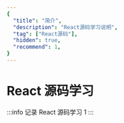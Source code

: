 ```yaml
---
{
  "title": "简介",
  "description": "React源码学习说明",
  "tag": ["React源码"],
  "hidden": true,
  "recommend": 1,
}
---
```


# React 源码学习

:::info
记录 React 源码学习 1
:::
